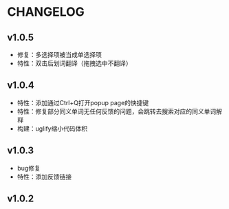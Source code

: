 # CHANGELOG

## v1.0.5
- 修复：多选择项被当成单选择项
- 特性：双击后划词翻译（拖拽选中不翻译）

## v1.0.4

- 特性：添加通过Ctrl+Q打开popup page的快捷键
- 特性：修复部分同义单词无任何反馈的问题，会跳转去搜索对应的同义单词解释
- 构建：uglify缩小代码体积

## v1.0.3

- bug修复
- 特性：添加反馈链接

## v1.0.2
